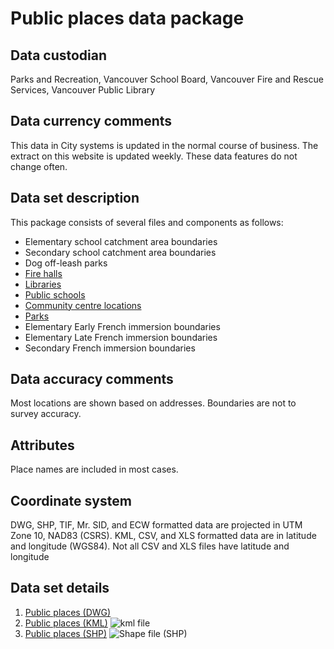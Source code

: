 # Public places  data package
## Data custodian
Parks and Recreation, Vancouver School Board, Vancouver Fire and Rescue
Services, Vancouver Public Library

## Data currency comments
This data in City systems is updated in the normal course of business. The
extract on this website is updated weekly. These data features do not change
often.

##  Data set description
This package consists of several files and components as follows:

  * Elementary school catchment area boundaries
  * Secondary school catchment area boundaries
  * Dog off-leash parks
  * [Fire halls](fireHalls.htm)
  * [Libraries](libraries.htm)
  * [Public schools](schools.htm)
  * [Community centre locations](communityCentres.htm)
  * [Parks](parks.htm)
  * Elementary Early French immersion boundaries
  * Elementary Late French immersion boundaries
  * Secondary French immersion boundaries

## Data accuracy comments
Most locations are shown based on addresses. Boundaries are not to survey
accuracy.

## Attributes
Place names are included in most cases.

## Coordinate system
DWG, SHP, TIF, Mr. SID, and ECW formatted data are projected in UTM Zone 10,
NAD83 (CSRS). KML, CSV, and XLS formatted data are in latitude and longitude
(WGS84). Not all CSV and XLS files have latitude and longitude

## Data set details
  1. [Public places (DWG)](ftp://webftp.vancouver.ca/OpenData/dwg/dwg_public_places.zip)
  2. [Public places (KML)](../download/kml/kml_public_places.zip) ![kml file](../images/Icon_kml.gif)
  3. [Public places (SHP)](ftp://webftp.vancouver.ca/OpenData/shape/shape_public_places.zip) ![Shape file \(SHP\)](../images/icon_shape.jpg)

